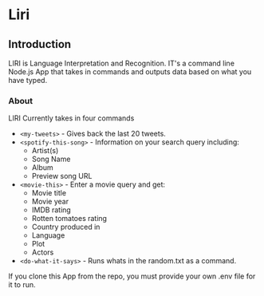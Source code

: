 # Liri
## Introduction

LIRI is Language Interpretation and Recognition. IT's a command line Node.js App that takes in commands and outputs data based on what you have typed.

### About
LIRI Currently takes in four commands

* `<my-tweets>` - Gives back the last 20 tweets.
* `<spotify-this-song>` - Information on your search query including:
  - Artist(s)
  - Song Name
  - Album
  - Preview song URL
* `<movie-this>` - Enter a movie query and get:
  - Movie title
  - Movie year
  - IMDB rating
  - Rotten tomatoes rating
  - Country produced in
  - Language
  - Plot
  - Actors
* `<do-what-it-says>` - Runs whats in the random.txt as a command.

If you clone this App from the repo, you must provide your own .env file for it to run.
